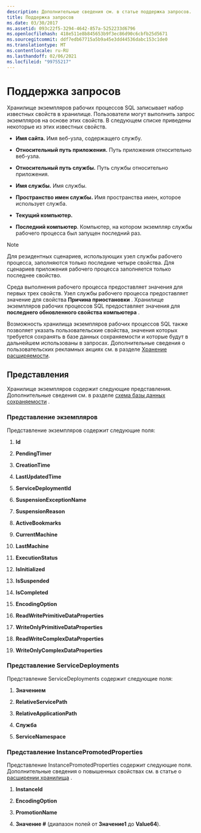 ```yaml
---
description: Дополнительные сведения см. в статье поддержка запросов.
title: Поддержка запросов
ms.date: 03/30/2017
ms.assetid: 093c22f5-3294-4642-857a-5252233d6796
ms.openlocfilehash: 418e511e8b845653b9f3ec86d90c6cbfb25d5671
ms.sourcegitcommit: ddf7edb67715a5b9a45e3dd44536dabc153c1de0
ms.translationtype: MT
ms.contentlocale: ru-RU
ms.lasthandoff: 02/06/2021
ms.locfileid: "99755217"
---
```

# <a name="support-for-queries"></a>Поддержка запросов

Хранилище экземпляров рабочих процессов SQL записывает набор известных свойств в хранилище. Пользователи могут выполнить запрос экземпляров на основе этих свойств. В следующем списке приведены некоторые из этих известных свойств.  
  
- **Имя сайта.** Имя веб-узла, содержащего службу.  
  
- **Относительный путь приложения.** Путь приложения относительно веб-узла.  
  
- **Относительный путь службы.** Путь службы относительно приложения.  
  
- **Имя службы.** Имя службы.  
  
- **Пространство имен службы.** Имя пространства имен, которое использует служба.  
  
- **Текущий компьютер.**  
  
- **Последний компьютер**. Компьютер, на котором экземпляр службы рабочего процесса был запущен последний раз.  
  
> [!NOTE]
> Для резидентных сценариев, использующих узел службы рабочего процесса, заполняются только последние четыре свойства. Для сценариев приложения рабочего процесса заполняется только последнее свойство.  
  
 Среда выполнения рабочего процесса предоставляет значения для первых трех свойств. Узел службы рабочего процесса предоставляет значение для свойства **Причина приостановки** . Хранилище экземпляров рабочих процессов SQL предоставляет значения для **последнего обновленного свойства компьютера** .  
  
 Возможность хранилища экземпляров рабочих процессов SQL также позволяет указать пользовательские свойства, значения которых требуется сохранять в базе данных сохраняемости и которые будут в дальнейшем использованы в запросах. Дополнительные сведения о пользовательских рекламных акциях см. в разделе [Хранение расширяемости](store-extensibility.md).  
  
## <a name="views"></a>Представления  

 Хранилище экземпляров содержит следующие представления. Дополнительные сведения см. в разделе [схема базы данных сохраняемости](persistence-database-schema.md) .  
  
### <a name="the-instances-view"></a>Представление экземпляров  

 Представление экземпляров содержит следующие поля:  
  
1. **Id**  
  
2. **PendingTimer**  
  
3. **CreationTime**  
  
4. **LastUpdatedTime**  
  
5. **ServiceDeploymentId**  
  
6. **SuspensionExceptionName**  
  
7. **SuspensionReason**  
  
8. **ActiveBookmarks**  
  
9. **CurrentMachine**  
  
10. **LastMachine**  
  
11. **ExecutionStatus**  
  
12. **IsInitialized**  
  
13. **IsSuspended**  
  
14. **IsCompleted**  
  
15. **EncodingOption**  
  
16. **ReadWritePrimitiveDataProperties**  
  
17. **WriteOnlyPrimitiveDataProperties**  
  
18. **ReadWriteComplexDataProperties**  
  
19. **WriteOnlyComplexDataProperties**  
  
### <a name="the-servicedeployments-view"></a>Представление ServiceDeployments  

 Представление ServiceDeployments содержит следующие поля:  
  
1. **Значением**  
  
2. **RelativeServicePath**  
  
3. **RelativeApplicationPath**  
  
4. **Служба**  
  
5. **ServiceNamespace**  
  
### <a name="the-instancepromotedproperties-view"></a>Представление InstancePromotedProperties  

 Представление InstancePromotedProperties содержит следующие поля. Дополнительные сведения о повышенных свойствах см. в статье о [расширении хранилища](store-extensibility.md) .  
  
1. **InstanceId**  
  
2. **EncodingOption**  
  
3. **PromotionName**  
  
4. **Значение #** (диапазон полей от **Значение1** до **Value64**).

